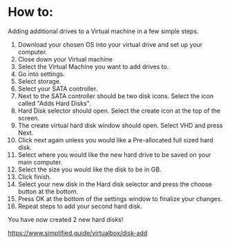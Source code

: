 # How to:
Adding additional drives to a Virtual machine in a few simple steps.

1. Download your chosen OS into your virtual drive and set up your computer.
2. Close down your Virtual machine
3. Select the Virtual Machine you want to add drives to.
4. Go into settings.
5. Select storage.
6. Select your SATA controller.
7. Next to the SATA controller should be two disk icons.  Select the icon called "Adds Hard Disks".
8. Hard Disk selector should open.  Select the create icon at the top of the screen.
9. The create virtual hard disk window should open. Select VHD and press Next.
10. Click next again unless you would like a Pre-allocated full sized hard disk.
11. Select where you would like the new hard drive to be saved on your main computer.
12. Select the size you would like the disk to be in GB.
13. Click finish.
14. Select your new disk in the Hard disk selector and press the choose button at the bottom.
15. Press OK at the bottom of the settings window to finalize your changes.
16. Repeat steps to add your second hard disk.

You have now created 2 new hard disks!

https://www.simplified.guide/virtualbox/disk-add


